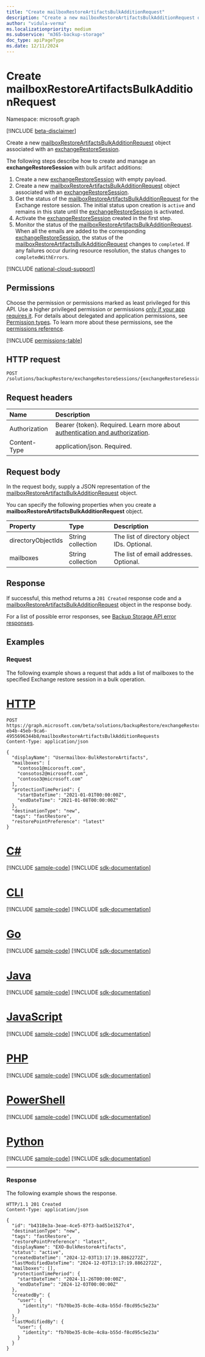 ```yaml
---
title: "Create mailboxRestoreArtifactsBulkAdditionRequest"
description: "Create a new mailboxRestoreArtifactsBulkAdditionRequest object associated with an exchangeRestoreSession."
author: "vidula-verma"
ms.localizationpriority: medium
ms.subservice: "m365-backup-storage"
doc_type: apiPageType
ms.date: 12/11/2024
---
```


# Create mailboxRestoreArtifactsBulkAdditionRequest

Namespace: microsoft.graph

[!INCLUDE [beta-disclaimer](../../includes/beta-disclaimer.md)]

Create a new [mailboxRestoreArtifactsBulkAdditionRequest](../resources/mailboxrestoreartifactsbulkadditionrequest.md) object associated with an [exchangeRestoreSession](../resources/exchangerestoresession.md).

The following steps describe how to create and manage an **exchangeRestoreSession** with bulk artifact additions:

1. Create a new [exchangeRestoreSession](../resources/exchangerestoresession.md) with empty payload.
1. Create a new [mailboxRestoreArtifactsBulkAdditionRequest](../resources/mailboxrestoreartifactsbulkadditionrequest.md) object associated with an [exchangeRestoreSession](../resources/exchangerestoresession.md).
1. Get the status of the [mailboxRestoreArtifactsBulkAdditionRequest](../resources/mailboxrestoreartifactsbulkadditionrequest.md) for the Exchange restore session. The initial status upon creation is `active` and remains in this state until the [exchangeRestoreSession](../resources/exchangerestoresession.md) is activated.
1. Activate the [exchangeRestoreSession](../resources/exchangerestoresession.md) created in the first step.
1. Monitor the status of the [mailboxRestoreArtifactsBulkAdditionRequest](../resources/mailboxrestoreartifactsbulkadditionrequest.md). When all the emails are added to the corresponding [exchangeRestoreSession](../resources/exchangerestoresession.md), the status of the [mailboxRestoreArtifactsBulkAdditionRequest](../resources/mailboxrestoreartifactsbulkadditionrequest.md) changes to `completed`. If any failures occur during resource resolution, the status changes to `completedWithErrors`.

[!INCLUDE [national-cloud-support](../../includes/global-only.md)]

## Permissions

Choose the permission or permissions marked as least privileged for this API. Use a higher privileged permission or permissions [only if your app requires it](/graph/permissions-overview#best-practices-for-using-microsoft-graph-permissions). For details about delegated and application permissions, see [Permission types](/graph/permissions-overview#permission-types). To learn more about these permissions, see the [permissions reference](/graph/permissions-reference).

<!-- {
  "blockType": "permissions",
  "name": "exchangerestoresession-post-mailboxrestoreartifactsbulkadditionrequests-permissions"
}
-->
[!INCLUDE [permissions-table](../includes/permissions/exchangerestoresession-post-mailboxrestoreartifactsbulkadditionrequests-permissions.md)]

## HTTP request

<!-- {
  "blockType": "ignored"
}
-->
``` http
POST /solutions/backupRestore/exchangeRestoreSessions/{exchangeRestoreSessionId}/mailboxRestoreArtifactsBulkAdditionRequests
```

## Request headers

|Name|Description|
|:---|:---|
|Authorization|Bearer {token}. Required. Learn more about [authentication and authorization](/graph/auth/auth-concepts).|
|Content-Type|application/json. Required.|

## Request body

In the request body, supply a JSON representation of the [mailboxRestoreArtifactsBulkAdditionRequest](../resources/mailboxrestoreartifactsbulkadditionrequest.md) object.

You can specify the following properties when you create a **mailboxRestoreArtifactsBulkAdditionRequest** object.

|Property|Type|Description|
|:---|:---|:---|
|directoryObjectIds|String collection|The list of directory object IDs. Optional.|
|mailboxes|String collection|The list of email addresses. Optional.|

## Response

If successful, this method returns a `201 Created` response code and a [mailboxRestoreArtifactsBulkAdditionRequest](../resources/mailboxrestoreartifactsbulkadditionrequest.md) object in the response body.

For a list of possible error responses, see [Backup Storage API error responses](/graph/backup-storage-error-codes).

## Examples

### Request

The following example shows a request that adds a list of mailboxes to the specified Exchange restore session in a bulk operation.
# [HTTP](#tab/http)
<!-- {
  "blockType": "request",
  "name": "create_mailboxrestoreartifactsbulkadditionrequest_from_"
}
-->
``` http
POST https://graph.microsoft.com/beta/solutions/backupRestore/exchangeRestoreSessions/dc3a3fc8-eb4b-45eb-9ca6-4955696344b8/mailboxRestoreArtifactsBulkAdditionRequests
Content-Type: application/json

{
  "displayName": "Usermailbox-BulkRestoreArtifacts",
  "mailboxes": [
    "contoso1@micorosft.com",
    "consotos2@microsoft.com",
    "contoso3@microsoft.com"
  ],
  "protectionTimePeriod": {
    "startDateTime": "2021-01-01T00:00:00Z",
    "endDateTime": "2021-01-08T00:00:00Z"
  },
  "destinationType": "new",
  "tags": "fastRestore",
  "restorePointPreference": "latest"
}
```

# [C#](#tab/csharp)
[!INCLUDE [sample-code](../includes/snippets/csharp/create-mailboxrestoreartifactsbulkadditionrequest-from--csharp-snippets.md)]
[!INCLUDE [sdk-documentation](../includes/snippets/snippets-sdk-documentation-link.md)]

# [CLI](#tab/cli)
[!INCLUDE [sample-code](../includes/snippets/cli/create-mailboxrestoreartifactsbulkadditionrequest-from--cli-snippets.md)]
[!INCLUDE [sdk-documentation](../includes/snippets/snippets-sdk-documentation-link.md)]

# [Go](#tab/go)
[!INCLUDE [sample-code](../includes/snippets/go/create-mailboxrestoreartifactsbulkadditionrequest-from--go-snippets.md)]
[!INCLUDE [sdk-documentation](../includes/snippets/snippets-sdk-documentation-link.md)]

# [Java](#tab/java)
[!INCLUDE [sample-code](../includes/snippets/java/create-mailboxrestoreartifactsbulkadditionrequest-from--java-snippets.md)]
[!INCLUDE [sdk-documentation](../includes/snippets/snippets-sdk-documentation-link.md)]

# [JavaScript](#tab/javascript)
[!INCLUDE [sample-code](../includes/snippets/javascript/create-mailboxrestoreartifactsbulkadditionrequest-from--javascript-snippets.md)]
[!INCLUDE [sdk-documentation](../includes/snippets/snippets-sdk-documentation-link.md)]

# [PHP](#tab/php)
[!INCLUDE [sample-code](../includes/snippets/php/create-mailboxrestoreartifactsbulkadditionrequest-from--php-snippets.md)]
[!INCLUDE [sdk-documentation](../includes/snippets/snippets-sdk-documentation-link.md)]

# [PowerShell](#tab/powershell)
[!INCLUDE [sample-code](../includes/snippets/powershell/create-mailboxrestoreartifactsbulkadditionrequest-from--powershell-snippets.md)]
[!INCLUDE [sdk-documentation](../includes/snippets/snippets-sdk-documentation-link.md)]

# [Python](#tab/python)
[!INCLUDE [sample-code](../includes/snippets/python/create-mailboxrestoreartifactsbulkadditionrequest-from--python-snippets.md)]
[!INCLUDE [sdk-documentation](../includes/snippets/snippets-sdk-documentation-link.md)]

---

### Response

The following example shows the response.
<!-- {
  "blockType": "response",
  "truncated": true,
  "@odata.type": "microsoft.graph.mailboxRestoreArtifactsBulkAdditionRequest"
}
-->
``` http
HTTP/1.1 201 Created
Content-Type: application/json

{
  "id": "b4318e3a-3eae-4ce5-87f3-bad51e1527c4",
  "destinationType": "new",
  "tags": "fastRestore",
  "restorePointPreference": "latest",
  "displayName": "EXO-BulkRestoreArtifacts",
  "status": "active",
  "createdDateTime": "2024-12-03T13:17:19.8862272Z",
  "lastModifiedDateTime": "2024-12-03T13:17:19.8862272Z",
  "mailboxes": [],
  "protectionTimePeriod": {
    "startDateTime": "2024-11-26T00:00:00Z",
    "endDateTime": "2024-12-03T00:00:00Z"
  },
  "createdBy": {
    "user": {
      "identity": "fb70be35-8c8e-4c8a-b55d-f8cd95c5e23a"
    }
  },
  "lastModifiedBy": {
    "user": {
      "identity": "fb70be35-8c8e-4c8a-b55d-f8cd95c5e23a"
    }
  }
}
```

